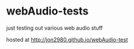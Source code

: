 webAudio-tests
==============

just testing out various web audio stuff

hosted at http://jon2980.github.io/webAudio-test
